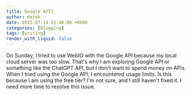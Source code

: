 ```yaml
---
title: Google API?
author: derek
date: 2025-07-14 22:48:00 +0800
categories: [Blogging]
tags: [writing]
render_with_liquid: false
---
```


On Sunday, I tried to use WebIO with the Google API because my local cloud server was too slow. That's why I am exploring Google API or something like the ChatGPT API, but I don't want to spend money on APIs. When I tried using the Google API, I encountered usage limits. Is this because I am using the free tier? I'm not sure, and I still haven't fixed it. I need more time to resolve this issue.